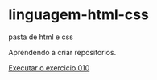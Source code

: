 # linguagem-html-css
 pasta de html e css

Aprendendo a criar repositorios.

<a href="https://pedrogomesalcantara.github.io/linguagem-html-css/exercicios/ex008/index.html"> Executar o exercicio 010</a>